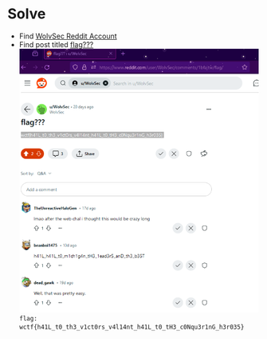 # Solve
- Find [WolvSec Reddit Account](https://www.reddit.com/user/WolvSec/)
- Find post titled [flag???](https://www.reddit.com/user/WolvSec/comments/1bfajtw/flag/)
![1](1.png)
`flag: wctf{h41L_t0_th3_v1ct0rs_v4l14nt_h41L_t0_tH3_c0Nqu3r1nG_h3r035}`